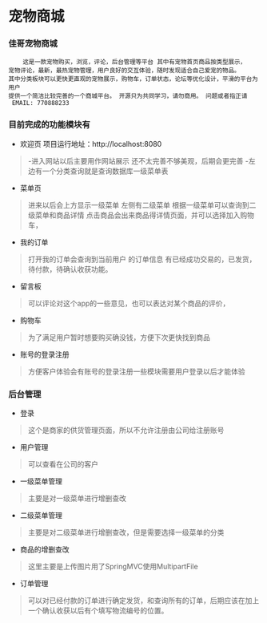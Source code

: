 #   宠物商城
### 佳哥宠物商城
		这是一款宠物购买，浏览，评论，后台管理等平台 其中有宠物首页商品按类型展示，
	宠物评论，最新，最热宠物管理，用户良好的交互体验，随时发现适合自己爱宠的物品。
	其中分类板块可以更快更直观的宠物展示，购物车，订单状态，论坛等优化设计，平滑的平台为用户
	提供一个简洁比较完善的一个商城平台。 开源只为共同学习，请勿商用。 问题或者指正请
	 EMAIL: 770888233
### 目前完成的功能模块有
 * 欢迎页
 项目运行地址：http://localhost:8080
 >-进入网站以后主要用作网站展示 还不太完善不够美观，后期会更完善
 >-左边有一个分类查询就是查询数据库一级菜单表
 
 * 菜单页
 > 进来以后会上方显示一级菜单 左侧有二级菜单
 > 根据一级菜单可以查询到二级菜单和商品详情
 > 点击商品会出来商品得详情页面，并可以选择加入购物车，
 
* 我的订单
> 打开我的订单会查询到当前用户 的订单信息
> 有已经成功交易的，已发货，待付款，待确认收获功能。

* 留言板
> 可以评论对这个app的一些意见，也可以表达对某个商品的评价，

* 购物车 
>为了满足用户暂时想要购买确没钱，方便下次更快找到商品

* 账号的登录注册
>方便客户体验会有账号的登录注册一些模块需要用户登录以后才能体验

###  后台管理
* 登录
>这个是商家的供货管理页面，所以不允许注册由公司给注册账号

* 用户管理 
>可以查看在公司的客户

* 一级菜单管理
>主要是对一级菜单进行增删查改

* 二级菜单管理
>主要是对二级菜单进行增删查改，但是需要选择一级菜单的分类

* 商品的增删查改
>这里主要是上传图片用了SpringMVC使用MultipartFile

* 订单管理
>可以对已经付款的订单进行确定发货，和查询所有的订单，后期应该在加上一个确认收获以后有个填写物流编号的位置。
